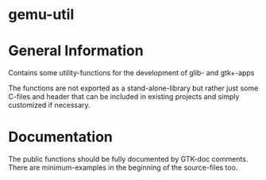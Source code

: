 # gemu-util

General Information
===================

Contains some utility-functions for the development of glib- and gtk+-apps

The functions are not exported as a stand-alone-library but rather just some C-files and header that can be included in existing projects and simply customized if necessary.

Documentation
=============

The public functions should be fully documented by GTK-doc comments. There are minimum-examples in the beginning of the source-files too.
